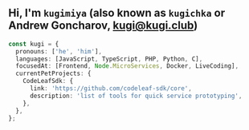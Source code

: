 ## Hi, I'm `kugimiya` (also known as `kugichka` or Andrew Goncharov, kugi@kugi.club)

```typescript
const kugi = {
  pronouns: ['he', 'him'],
  languages: [JavaScript, TypeScript, PHP, Python, C],
  focusedAt: [Frontend, Node.MicroServices, Docker, LiveCoding],
  currentPetProjects: {
    CodeLeafSdk: {
      link: 'https://github.com/codeleaf-sdk/core',
      description: 'list of tools for quick service prototyping',
    },  
  },
};
```
